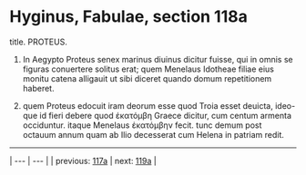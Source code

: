 # Hyginus, Fabulae, section 118a

title. PROTEUS.



1. In Aegypto Proteus senex marinus diuinus dicitur fuisse, qui in omnis se figuras conuertere solitus erat; quem Menelaus Idotheae filiae eius monitu catena alligauit ut sibi diceret quando domum repetitionem haberet.



2. quem Proteus edocuit iram deorum esse quod Troia esset deuicta, ideo-que id fieri debere quod ἑκατόμβη Graece dicitur, cum centum armenta occiduntur. itaque Menelaus ἑκατόμβην fecit. tunc demum post octauum annum quam ab Ilio decesserat cum Helena in patriam redit.



---

| --- | --- |
| previous: [117a](../117a/) | next: [119a](../119a/) |
